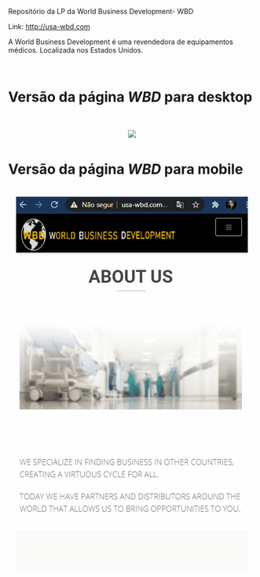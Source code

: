 Repositório da LP da World Business Development- WBD

Link: http://usa-wbd.com

<p> A World Business Development é uma revendedora de equipamentos médicos. Localizada nos Estados Unidos. </p><br>

<h1>Versão da página <i>WBD</i> para desktop<h1>
<p align="center">
<img src="img/usa-wbd-desk-rm.gif">
</p>

  
<h1>Versão da página <i>WBD</i> para mobile<h1>
<p align="center">
<img src="img/usa-wbd-mobile-rm.gif">
</p>


